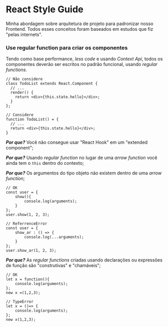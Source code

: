
# React Style Guide

Minha abordagem sobre arquitetura de projeto para padronizar nosso Frontend. Todos esses conceitos foram baseados em estudos que fiz "pelas internets".

### Use regular function para criar os componentes
Tendo como base performance, *less code* e usando *Context Api*, todos os componentes deverão ser escritos no padrão funcional, usando *regular functions*.

    // Não considere
    class TodoList extends React.Component {
      // ...
      render() {
        return <div>{this.state.hello}</div>;
      }
    };
    
    // Considere
    function TodoList() = {
      // ...
      return <div>{this.state.hello}</div>;
    }
***Por que?*** Você não consegue usar "React Hook" em um "extended component";

***Por que?*** Usando *regular function* no lugar de uma *arrow function* você ainda tem o `this` dentro do contexto;

***Por que?*** Os argumentos do tipo objeto não existem dentro de uma *arrow function*;

    // OK
    const user = {       
        show(){ 
            console.log(arguments); 
        } 
    }; 
    user.show(1, 2, 3); 
    
    // ReferrenceError
    const user = {      
        show_ar : () => { 
	        console.log(...arguments); 
	    } 
    }; 
    user.show_ar(1, 2, 3);

***Por que?*** As *regular functions* criadas usando declarações ou expressões de função são "construtivas" e "chamáveis";

    // OK
    let x = function(){ 
        console.log(arguments); 
    }; 
    new x =(1,2,3); 
    
    // TypeError
    let x = ()=> { 
        console.log(arguments); 
    }; 
    new x(1,2,3);

